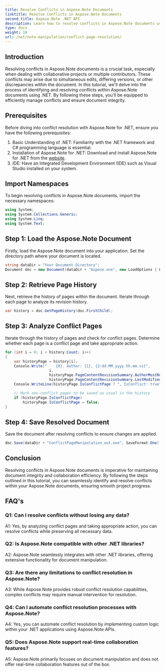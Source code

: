 ```yaml
---
title: Resolve Conflicts in Aspose.Note Documents
linktitle: Resolve Conflicts in Aspose.Note Documents
second_title: Aspose.Note .NET API
description: Learn how to resolve conflicts in Aspose.Note documents using .NET. Step-by-step guide for efficient conflict resolution.
type: docs
weight: 10
url: /net/note-manipulation/conflict-page-resolution/
---
```

## Introduction

Resolving conflicts in Aspose.Note documents is a crucial task, especially when dealing with collaborative projects or multiple contributors. These conflicts may arise due to simultaneous edits, differing versions, or other discrepancies within the document. In this tutorial, we'll delve into the process of identifying and resolving conflicts within Aspose.Note documents using .NET. By following these steps, you'll be equipped to efficiently manage conflicts and ensure document integrity.

## Prerequisites

Before diving into conflict resolution with Aspose.Note for .NET, ensure you have the following prerequisites:

1. Basic Understanding of .NET: Familiarity with the .NET framework and C# programming language is essential.
2. Installation of Aspose.Note for .NET: Download and install Aspose.Note for .NET from the [website](https://releases.aspose.com/note/net/).
3. IDE: Have an Integrated Development Environment (IDE) such as Visual Studio installed on your system.

## Import Namespaces

To begin resolving conflicts in Aspose.Note documents, import the necessary namespaces:

```csharp
using System;
using System.Collections.Generic;
using System.Linq;
using System.Text;
```

## Step 1: Load the Aspose.Note Document

Firstly, load the Aspose.Note document into your application. Set the directory path where your document is located.

```csharp
string dataDir = "Your Document Directory";
Document doc = new Document(dataDir + "Aspose.one", new LoadOptions { LoadHistory = true });
```

## Step 2: Retrieve Page History

Next, retrieve the history of pages within the document. Iterate through each page to analyze its revision history.

```csharp
var history = doc.GetPageHistory(doc.FirstChild);
```

## Step 3: Analyze Conflict Pages

Iterate through the history of pages and check for conflict pages. Determine whether each page is a conflict page and take appropriate action.

```csharp
for (int i = 0; i < history.Count; i++)
{
    var historyPage = history[i];
    Console.Write("    {0}. Author: {1}, {2:dd.MM.yyyy hh.mm.ss}",
                    i,
                    historyPage.PageContentRevisionSummary.AuthorMostRecent,
                    historyPage.PageContentRevisionSummary.LastModifiedTime);
    Console.WriteLine(historyPage.IsConflictPage ? ", IsConflict: true" : string.Empty);

    // Mark non-conflict pages to be saved as usual in the history
    if (historyPage.IsConflictPage)
        historyPage.IsConflictPage = false;
}
```

## Step 4: Save Resolved Document

Save the document after resolving conflicts to ensure changes are applied.

```csharp
doc.Save(dataDir + "ConflictPageManipulation_out.one", SaveFormat.One);
```

## Conclusion

Resolving conflicts in Aspose.Note documents is imperative for maintaining document integrity and collaboration efficiency. By following the steps outlined in this tutorial, you can seamlessly identify and resolve conflicts within your Aspose.Note documents, ensuring smooth project progress.

## FAQ's

### Q1: Can I resolve conflicts without losing any data?

A1: Yes, by analyzing conflict pages and taking appropriate action, you can resolve conflicts while preserving all necessary data.

### Q2: Is Aspose.Note compatible with other .NET libraries?

A2: Aspose.Note seamlessly integrates with other .NET libraries, offering extensive functionality for document manipulation.

### Q3: Are there any limitations to conflict resolution in Aspose.Note?

A3: While Aspose.Note provides robust conflict resolution capabilities, complex conflicts may require manual intervention for resolution.

### Q4: Can I automate conflict resolution processes with Aspose.Note?

A4: Yes, you can automate conflict resolution by implementing custom logic within your .NET applications using Aspose.Note APIs.

### Q5: Does Aspose.Note support real-time collaboration features?

A5: Aspose.Note primarily focuses on document manipulation and does not offer real-time collaboration features out of the box.
